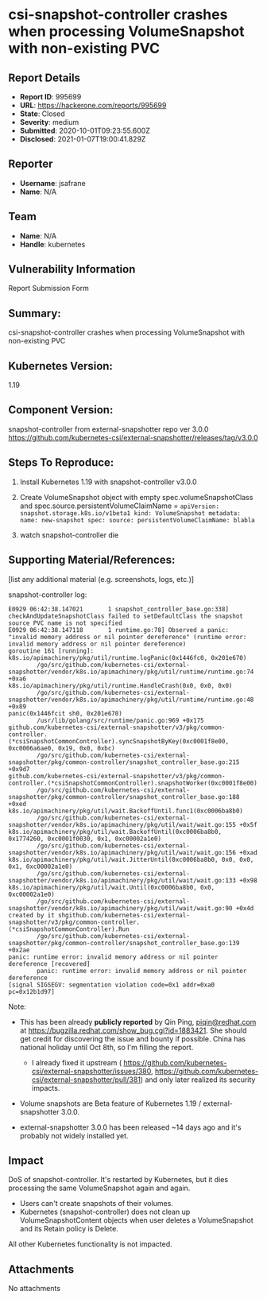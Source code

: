 # csi-snapshot-controller crashes when processing VolumeSnapshot with non-existing PVC

## Report Details
- **Report ID**: 995699
- **URL**: https://hackerone.com/reports/995699
- **State**: Closed
- **Severity**: medium
- **Submitted**: 2020-10-01T09:23:55.600Z
- **Disclosed**: 2021-01-07T19:00:41.829Z

## Reporter
- **Username**: jsafrane
- **Name**: N/A

## Team
- **Name**: N/A
- **Handle**: kubernetes

## Vulnerability Information
Report Submission Form

## Summary:
csi-snapshot-controller crashes when processing VolumeSnapshot with non-existing PVC

## Kubernetes Version:
1.19


## Component Version:
snapshot-controller from external-snapshotter repo ver 3.0.0
https://github.com/kubernetes-csi/external-snapshotter/releases/tag/v3.0.0

## Steps To Reproduce:

  1. Install Kubernetes 1.19 with snapshot-controller v3.0.0
  1. Create VolumeSnapshot object with empty spec.volumeSnapshotClass and spec.source.persistentVolumeClaimName = <non-existing PVC name>
    ```
    apiVersion: snapshot.storage.k8s.io/v1beta1
    kind: VolumeSnapshot
    metadata:
      name: new-snapshot
    spec:
      source:
        persistentVolumeClaimName: blabla
    ```

  1. watch snapshot-controller die

## Supporting Material/References:
[list any additional material (e.g. screenshots, logs, etc.)]

snapshot-controller log:
```
E0929 06:42:38.147021       1 snapshot_controller_base.go:338] checkAndUpdateSnapshotClass failed to setDefaultClass the snapshot source PVC name is not specified
E0929 06:42:38.147118       1 runtime.go:78] Observed a panic: "invalid memory address or nil pointer dereference" (runtime error: invalid memory address or nil pointer dereference)
goroutine 161 [running]:
k8s.io/apimachinery/pkg/util/runtime.logPanic(0x1446fc0, 0x201e670)
        /go/src/github.com/kubernetes-csi/external-snapshotter/vendor/k8s.io/apimachinery/pkg/util/runtime/runtime.go:74 +0xa6
k8s.io/apimachinery/pkg/util/runtime.HandleCrash(0x0, 0x0, 0x0)
        /go/src/github.com/kubernetes-csi/external-snapshotter/vendor/k8s.io/apimachinery/pkg/util/runtime/runtime.go:48 +0x89
panic(0x1446fcit sh0, 0x201e670)
        /usr/lib/golang/src/runtime/panic.go:969 +0x175
github.com/kubernetes-csi/external-snapshotter/v3/pkg/common-controller.(*csiSnapshotCommonController).syncSnapshotByKey(0xc0001f8e00, 0xc0006a6ae0, 0x19, 0x0, 0xbc)
        /go/src/github.com/kubernetes-csi/external-snapshotter/pkg/common-controller/snapshot_controller_base.go:215 +0x9d7
github.com/kubernetes-csi/external-snapshotter/v3/pkg/common-controller.(*csiSnapshotCommonController).snapshotWorker(0xc0001f8e00)
        /go/src/github.com/kubernetes-csi/external-snapshotter/pkg/common-controller/snapshot_controller_base.go:188 +0xed
k8s.io/apimachinery/pkg/util/wait.BackoffUntil.func1(0xc0006ba8b0)
        /go/src/github.com/kubernetes-csi/external-snapshotter/vendor/k8s.io/apimachinery/pkg/util/wait/wait.go:155 +0x5f
k8s.io/apimachinery/pkg/util/wait.BackoffUntil(0xc0006ba8b0, 0x1774260, 0xc0001f0030, 0x1, 0xc00002a1e0)
        /go/src/github.com/kubernetes-csi/external-snapshotter/vendor/k8s.io/apimachinery/pkg/util/wait/wait.go:156 +0xad
k8s.io/apimachinery/pkg/util/wait.JitterUntil(0xc0006ba8b0, 0x0, 0x0, 0x1, 0xc00002a1e0)
        /go/src/github.com/kubernetes-csi/external-snapshotter/vendor/k8s.io/apimachinery/pkg/util/wait/wait.go:133 +0x98
k8s.io/apimachinery/pkg/util/wait.Until(0xc0006ba8b0, 0x0, 0xc00002a1e0)
        /go/src/github.com/kubernetes-csi/external-snapshotter/vendor/k8s.io/apimachinery/pkg/util/wait/wait.go:90 +0x4d
created by it shgithub.com/kubernetes-csi/external-snapshotter/v3/pkg/common-controller.(*csiSnapshotCommonController).Run
        /go/src/github.com/kubernetes-csi/external-snapshotter/pkg/common-controller/snapshot_controller_base.go:139 +0x2ae
panic: runtime error: invalid memory address or nil pointer dereference [recovered]
        panic: runtime error: invalid memory address or nil pointer dereference
[signal SIGSEGV: segmentation violation code=0x1 addr=0xa0 pc=0x12b1d97]
```


Note:

* This has been already **publicly reported** by Qin Ping, piqin@redhat.com at https://bugzilla.redhat.com/show_bug.cgi?id=1883421. She should get credit for discovering the issue and bounty if possible. China has national holiday until Oct 8th, so I'm filling the report.
  * I already fixed it upstream ( https://github.com/kubernetes-csi/external-snapshotter/issues/380,  https://github.com/kubernetes-csi/external-snapshotter/pull/381) and only later realized its security impacts.

* Volume snapshots are Beta feature of Kubernetes 1.19 / external-snapshotter 3.0.0.
* external-snapshotter 3.0.0 has been released ~14 days ago and it's probably not widely installed yet.

## Impact

DoS of snapshot-controller. It's restarted by Kubernetes, but it dies processing the same VolumeSnapshot again and again.

* Users can't create snapshots of their volumes.
* Kubernetes (snapshot-controller) does not clean up VolumeSnapshotContent objects when user deletes a VolumeSnapshot and its Retain policy is Delete.

All other Kubernetes functionality is not impacted.

## Attachments
No attachments

